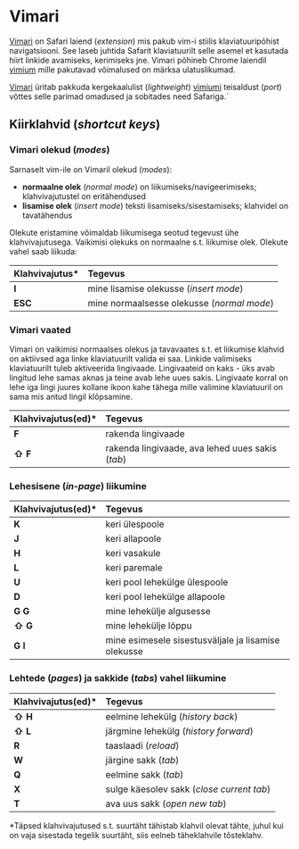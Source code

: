 # Vimari

[Vimari](https://github.com/televator-apps/vimari/blob/master/README.md) on Safari laiend \(_extension_\) mis pakub vim-i stiilis klaviatuuripõhist  navigatsiooni. See laseb juhtida Safarit klaviatuurilt selle asemel et kasutada hiirt linkide avamiseks, kerimiseks jne. Vimari põhineb Chrome laiendil [vimium](https://github.com/philc/vimium) mille pakutavad võimalused on märksa ulatuslikumad.

[Vimari](https://github.com/televator-apps/vimari/blob/master/README.md) üritab pakkuda kergekaalulist \(_lightweight_\) [vimiumi](https://github.com/philc/vimium) teisaldust \(_port_\) võttes selle parimad omadused ja sobitades need Safariga.´

## Kiirklahvid \(_shortcut keys_\)

### Vimari olekud \(_modes_\)

Sarnaselt vim-ile on Vimaril olekud \(_modes_\):

* **normaalne olek** \(_normal mode_\) on liikumiseks/navigeerimiseks; klahvivajutustel on eritähendused
* **lisamise olek** \(_insert mode_\) teksti lisamiseks/sisestamiseks; klahvidel on tavatähendus

Olekute eristamine võimaldab liikumisega seotud tegevust ühe klahvivajutusega. Vaikimisi olekuks on normaalne s.t. liikumise olek. Olekute vahel saab liikuda:

| Klahvivajutus\* | Tegevus |
| :--- | :--- |
| **I** | mine lisamise olekusse \(_insert mode_\) |
| **ESC** | mine normaalsesse olekusse \(_normal mode_\) |

### Vimari vaated

Vimari on vaikimisi normaalses olekus ja tavavaates s.t. et liikumise klahvid on aktiivsed aga linke klaviatuurilt valida ei saa. Linkide valimiseks klaviatuurilt tuleb aktiveerida lingivaade. Lingivaateid on kaks - üks avab lingitud lehe samas aknas ja teine avab lehe uues sakis. Lingivaate korral on lehe iga lingi juures kollane ikoon kahe tähega mille valimine klaviatuuril on sama mis antud lingil klõpsamine.

| Klahvivajutus\(ed\)\* | Tegevus |
| :--- | :--- |
| **F** | rakenda lingivaade  |
| **⇧ F** | rakenda lingivaade, ava lehed uues sakis \(_tab_\) |

### Lehesisene \(_in-page_\) liikumine

| Klahvivajutus\(ed\)\* | Tegevus |
| :--- | :--- |
| **K** | keri ülespoole |
| **J** | keri allapoole |
| **H** | keri vasakule |
| **L** | keri paremale |
| **U** | keri pool lehekülge ülespoole |
| **D** | keri pool lehekülge allapoole |
| **G G** | mine lehekülje algusesse |
| **⇧ G** | mine lehekülje lõppu |
| **G I** | mine esimesele sisestusväljale ja lisamise olekusse |

###  Lehtede \(_pages_\) ja sakkide \(_tabs_\) vahel liikumine 

| Klahvivajutus\(ed\)\* | Tegevus |
| :--- | :--- |
| **⇧ H** | eelmine lehekülg \(_history back_\) |
| **⇧ L** | järgmine lehekülg \(_history forward_\) |
| **R** | taaslaadi \(_reload_\) |
| **W** | järgine sakk \(_tab_\) |
| **Q** | eelmine sakk \(_tab_\) |
| **X** | sulge käesolev sakk \(_close current tab_\) |
| **T** | ava uus sakk \(_open new tab_\) |

\*Täpsed klahvivajutused s.t. suurtäht tähistab klahvil olevat tähte, juhul kui on vaja sisestada tegelik suurtäht, siis eelneb täheklahvile tõsteklahv.

